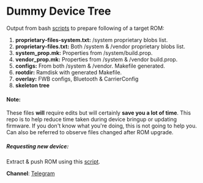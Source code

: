 Dummy Device Tree
=================
Output from bash [scripts](https://github.com/ShivamKumarJha/android_tools) to prepare following of a target ROM:
1. **proprietary-files-system.txt:** /system proprietary blobs list.
2. **proprietary-files.txt:** Both /system & /vendor proprietary blobs list.
3. **system_prop.mk:** Properties from /system/build.prop.
4. **vendor_prop.mk:** Properties from /system & /vendor build.prop.
5. **configs:** From both /system & /vendor. Makefile generated.
6. **rootdir:** Ramdisk with generated Makefile.
7. **overlay:** FWB configs, Bluetooth & CarrierConfig
8. **skeleton tree**

#### Note:
These files **will** require edits but will certainly **save you a lot of time**.
This repo is to help reduce time taken during device bringup or updating firmware. If you don't know what you're doing, this is not going to help you.
Can also be referred to observe files changed after ROM upgrade.

##### Requesting new device:
Extract & push ROM using this [script](https://github.com/AndroidDumps/dumpyara).

**Channel**: [Telegram](https://t.me/dummy_dt)
